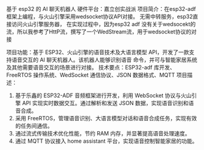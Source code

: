 基于 esp32 的 AI 聊天机器人
硬件平台：嘉立创实战派
项目简介：在esp32-adf框架上编程，与火山引擎采用wedsocket协议API对接。 
无需中转服务，esp32直接访问火山引擎服务器，
在实现过程中，因为esp32 adf 没有关于wedsocekt的流，所以我参考了HttP流，撰写了一个WedStream流，用于wedsocket协议的对接

项目功能：基于 ESP32、火山引擎的语音技术及大语言模型 API，开发了一款支持语音交互的 AI 聊天机器人。该机器人能够识别语音
命令，并可与智能家居系统及其他需要语音交互的场景进行对接。 
技术要点：ESP32-adf 库开发、FreeRTOS 操作系统、WedSocket 通信协议、JSON 数据格式、MQTT
项目描述：
1. 基于乐鑫的 ESP32-ADF 音频框架进行开发，利用 WebSocket 协议与火山引擎 API 实现实时数据交互。通过解析和发送 JSON 
数据，实现语音识别和语音合成。
2. 采用 FreeRTOS，管理语音识别、大语言模型对话和语音合成任务，实现有效的任务间通信。
3. 通过流式传输技术优化性能，节约 RAM 内存，并显著提高语音处理速度。
4. 通过 MQTT 协议接入 home assistant 平台，实现语音控制智能家居的功能。
